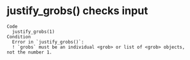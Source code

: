 # justify_grobs() checks input

    Code
      justify_grobs(1)
    Condition
      Error in `justify_grobs()`:
      ! `grobs` must be an individual <grob> or list of <grob> objects, not the number 1.

